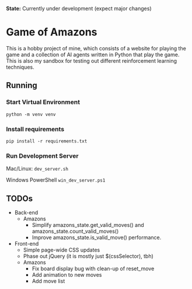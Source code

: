 **State:** Currently under development (expect major changes)

# Game of Amazons
This is a hobby project of mine, which consists of a website for playing the game and a collection of AI agents written in Python that play the game.
This is also my sandbox for testing out different reinforcement learning techniques.

## Running

### Start Virtual Environment
`python -m venv venv`

### Install requirements
`pip install -r requirements.txt`

### Run Development Server
Mac/Linux:
`dev_server.sh`

Windows PowerShell
`win_dev_server.ps1`

## TODOs
- Back-end
    - Amazons
        - Simplify amazons_state.get_valid_moves() and amazons_state.count_valid_moves()
        - Improve amazons_state.is_valid_move() performance.
- Front-end
    - Simple page-wide CSS updates
    - Phase out jQuery (it is mostly just $(cssSelector), tbh)
    - Amazons
        - Fix board display bug with clean-up of reset_move
        - Add animation to new moves
        - Add move list